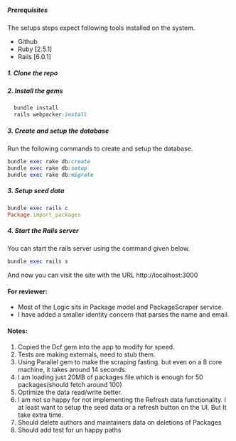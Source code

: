 ##### Prerequisites

The setups steps expect following tools installed on the system.

- Github
- Ruby [2.5.1]
- Rails [6.0.1]

##### 1. Clone the repo 

##### 2. Install the gems

```ruby
  bundle install
  rails webpacker:install
```
##### 3. Create and setup the database

Run the following commands to create and setup the database.

```ruby
bundle exec rake db:create
bundle exec rake db:setup
bundle exec rake db:migrate
```

##### 3. Setup seed data

```ruby
bundle exec rails c
Package.import_packages
```

##### 4. Start the Rails server

You can start the rails server using the command given below.

```ruby
bundle exec rails s
```

And now you can visit the site with the URL http://localhost:3000

#### For reviewer:
* Most of the Logic sits in Package model and PackageScraper service. 
* I have added a smaller identity concern that parses the name and email.

#### Notes:

1. Copied the Dcf gem into the app to modify for speed.
2. Tests are making externals, need to stub them.
3. Using Parallel gem to make the scraping fasting. but even on a 8 core machine, it takes around 14 seconds. 
4. I am loading just 20MB of packages file which is enough for 50 packages(should fetch around 100)
4. Optimize the data read/write better. 
5. I am not so happy for not implementing the Refresh data functionality. I at least want to setup the seed data or a refresh button on the UI. But It take extra time.
6. Should delete authors and maintainers data on deletions of Packages
7. Should add test for  un happy paths 
